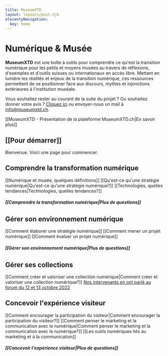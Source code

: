 ```yaml
---
title: MuseumXTD
layout: layouts/post.njk
eleventyNavigation:
  key: home
---
```


# Numérique & Musée

**MuseumXTD** est une boîte à outils pour comprendre ce qu'est la transition numérique pour les petits et moyens musées au travers de réflexions, d'exemples et d'outils suisses ou internationaux en accès libre.
Mettant en lumière les réalités et enjeux de la transition numérique, ces ressources permettent de se positionner face aux discours, mythes et injonctions extérieures à l'institution muséale.

Vous souhaitez rester au courant de la suite du projet ? Ou souhaitez donner votre avis ? [Cliquez ici](https://6e13e580.sibforms.com/serve/MUIEAJex9Gqy_GXlFogQqcGyYVXOZFFX8aHrYfffBiqjakg6wRCQTSUlxrpSXVkD6QEDI5CcmfGJhrDrkka2x7JvV-3YTESgygGo3Kq7DH-XD64whZr_JzkZgiL5lqiCeG3yKwBPjHJ6fyObFfcWQmqXpGkXQ3Ah4sgQV2mUjiMQ2hUe8pnjyP1gOywBca-q4MvmvdSwfxEFpgHr) ou envoyer-nous un mail à [info@museumxtd.ch](mailto:info@museumxtd.ch).  

[[MuseumXTD - Présentation de la plateforme MuseumXTD.ch|En savoir plus]]



## [[Pour démarrer]]
Bienvenue. Voici une page pour commencer. 

## Comprendre la transformation numérique
[[Numérique et musée, quelques définitions]]
[[Qu'est-ce qu'une stratégie numérique|Qu'est-ce qu'une stratégie numérique?]]
[[Technologies, quelles tendances|Technologies, quelles tendances?]]
###### **[[Comprendre la transformation numérique|Plus de questions]]**

## Gérer son environnement numérique
[[Comment élaborer une stratégie numérique]]
[[Comment mener un projet numérique]]
[[Comment évaluer un projet numérique]]
###### **[[Gérer son environnement numérique|Plus de questions]]**

## Gérer ses collections
[[Comment créer et valoriser une collection numérique|Comment créer et valoriser une collection numérique?]]
[Nos intervenants en ont parlé au forum du 12 et 13 octobre 2022](https://www.youtube.com/channel/UCTZJM5WsXDkH8QgMdACUNyw)

## Concevoir l'expérience visiteur
[[Comment encourager la participation du visiteur|Comment encourager la participation du visiteur?]]
[[Comment penser le marketing et la communication avec le numérique|Comment penser le marketing et la communication avec le numérique?]]
[[Les outils numériques liés au marketing et à la communication]]
###### **[[Concevoir l'expérience visiteur|Plus de questions]]**